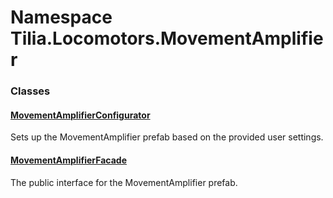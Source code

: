 # Namespace Tilia.Locomotors.MovementAmplifier

### Classes

#### [MovementAmplifierConfigurator]

Sets up the MovementAmplifier prefab based on the provided user settings.

#### [MovementAmplifierFacade]

The public interface for the MovementAmplifier prefab.

[MovementAmplifierConfigurator]: MovementAmplifierConfigurator.md
[MovementAmplifierFacade]: MovementAmplifierFacade.md
